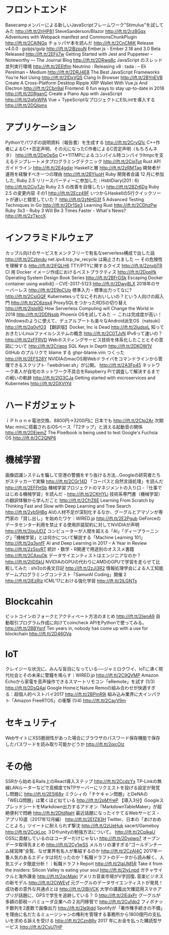# フロントエンド
Basecampメンバーによる新しいJavaScriptフレームワーク"Stimulus"を試してみた http://ift.tt/2lrHP81
SteveSanderson/Blazor http://ift.tt/2rzBGqx
Adventures with Webpack manifest and CommonsChunkPlugin http://ift.tt/2CAINGp
チョッパヤ本を読んだ http://ift.tt/2CnCMiK
Release v4.0.0 · gulpjs/gulp http://ift.tt/2lBzpuN
Ember.js - Ember 2.18 and 3.0 Beta Released http://ift.tt/2EFji7w
Getting Started with Jest and Puppeteer – Noteworthy — The Journal Blog http://ift.tt/2DRwq8c
JavaScript のスレッド並列実行環境 http://ift.tt/2EEtflm
Neutrino : Releasing v8 : tada : – Eli Perelman – Medium http://ift.tt/2DRJ4E8
The Best JavaScript Frameworks You’re Not Using http://ift.tt/2lDxVQS
Clang In Browser http://ift.tt/2BYnEVB
Create A Cross-Platform Desktop Ripple XRP Wallet With Vue.js And Electron http://ift.tt/2Cbn9aI
Frontend: 6 fun ways to stay up-to-date in 2018 http://ift.tt/2DRganC
Create a Piano App with JavaScript http://ift.tt/2qfxWPA
Vue + TypeScriptなプロジェクトにESLintを導入する http://ift.tt/2DQIpms

# アプリケーション
Pythonでパワポの説明資料（報告書）を生成する http://ift.tt/2CryQ1c
C++作者によるC++否定声明、その元になったC作者によるC否定声明（もちろんネタ） http://ift.tt/2DpOp5q
C++11TMPによるコンパイル時コンパイラltmpcを支えるテンプレートメタプログラミングテクニック http://ift.tt/2CiqTut
Rust APIガイドライン http://ift.tt/2E4gdxr
Haskellと層 http://ift.tt/2zRMTag
開発者が運用を経験すべき一つの理由 http://ift.tt/2BYluoH
Ruby 開発者会議 12 月に参加した, Ruby 2.5 リリースパーティーに参加した : HsbtDiary(201 : 6) http://ift.tt/2CiyTJn
Ruby 2.5 の改善を自慢したい http://ift.tt/2BZr6Dg
Ruby 2.5 の変更内容 その1 http://ift.tt/2Ecz49F
いつからHaskellの5行クイックソートが遅いと錯覚していた？ http://ift.tt/2zNHG3f
5 Advanced Testing Techniques in Go http://ift.tt/2Dr1Se3
Learning Rust http://ift.tt/2CDhzPw
Ruby 3x3 - Ruby 3 Will Be 3 Times Faster - What's News? http://ift.tt/2zTkccX

# インフラミドルウェア
カップル向けのサービスをメンテフリーで有名なserverless構成で出した話 http://ift.tt/2Czbndu
net.ipv4.tcp_tw_recycle は廃止されました ― その危険性を理解する http://ift.tt/2lFQLH6
TTY/PTYに関するクイズ http://ift.tt/2znxbTR
CI 用 Docker イメージ作成におけるベストプラクティス http://ift.tt/2Doplfk
Operating System Design Book Series http://ift.tt/2BFrGSk
Escaping Docker container using waitid() – CVE-2017-5123 http://ift.tt/2Dwy8LX
2018年のサーバーレス http://ift.tt/2E9pCUp
標準入力・標準出力ってなに? http://ift.tt/2CsiGQF
Kubernetesってなにそれおいしいの？という人向けの超入門 http://ift.tt/2C6zpx4
ProxySQLをつかったRDSの切り替え http://ift.tt/2lslq9D
How Serverless Computing will Change the World in 2018 http://ift.tt/2DDNsqb
Phoenix OSを試してみた － これは完成度が高い！Windowsのように使えて、デュアルブートも楽々なAndroid派生OS（natsuki） http://ift.tt/2q0yfO3
【翻訳版】Docker, Inc is Dead http://ift.tt/2ludsxL
知っておきたいLinuxファイルシステムの概念 http://ift.tt/2C0TJvN
IPv6って速いの？ http://ift.tt/2zFFRVD
Webホスティングサービス技術を体系化したこととその意図について http://ift.tt/2Crieps
SQL Keys in Depth http://ift.tt/2DKOW1V
GitHub のプルリクで blame する ghpr-blame.vim つくった http://ift.tt/2EFS28Y
NVIDIAのmacOS用Webドライバをコマンドラインから管理できるスクリプト「webdriver.sh」が公開。 http://ift.tt/2A3Fp45
ネットワーク素人が自宅のネットワーク不具合をRaspberry Piで調査して解決するまでの戦いの軌跡 http://ift.tt/2lG3CJa
Getting started with microservices and Kubernetes http://ift.tt/2DXVtYd

# ハードガジェット
ｉＰｈｏｎｅ電池交換、8800円→3200円に 日本でも http://ift.tt/2Ctp2Ar
次期Mac miniに搭載されるiOSベース「T2チップ」と消える起動音の関係 http://ift.tt/2DEjemZ
The Pixelbook is being used to test Google's Fuchsia OS http://ift.tt/2C2QNP6

# 機械学習
画像認識システムを騙して空港の警備をすり抜ける方法…Googleの研究者たちがステッカーで実験 http://ift.tt/2CGr14D
「コーパスと自然言語処理」を読んだ http://ift.tt/2EFFHSb
機械学習プロジェクトのマネジメントの入り口 -『仕事ではじめる機械学習』を読んだ - http://ift.tt/2CKHYLi
技術系専門書（機械学習）の翻訳体験から学んだこと http://ift.tt/2CfrZ6E
Learning From Scratch by Thinking Fast and Slow with Deep Learning and Tree Search http://ift.tt/2yb5HBg
AIの人材不足が深刻化するなか、グーグルとアマゾンが専門家の「貸し出し」を始めたワケ｜WIRED.jp http://ift.tt/2E2Pgub
GeForceのデータセンター利用を禁止する使用許諾契約に対してNVIDIAが声明 http://ift.tt/2louUDZ
コンピューターが人間を超える「AI」「ディープラーニング」「機械学習」とは何かについて解説する「Machine Learning 101」 http://ift.tt/2q3ynfF
AI and Deep Learning in 2017 – A Year in Review http://ift.tt/2zSsyRT
統計・数学・R関連で用途別のオススメ書籍 http://ift.tt/2CAxuOk
データサイエンティストはエンジニアなのか？ http://ift.tt/2ljDSkU
NVIDIAのGPUの代わりにAMDのGPUで学習を走らせて比較してみた : shi3zの長文日記 http://ift.tt/2zJi3R2
情報処理学会による人工知能ゲームプログラミングコンテスト「SamurAI Coding」開催 2 http://ift.tt/2lEzRIz
ICML'17における強化学習 http://ift.tt/2lLGNTs

# Blockcahin
ビットコインのフォークとアクティベート方法のまとめ http://ift.tt/2ljenA9
自動取引プログラム作成に向けてcoincheck APIをPythonで使ってみる。 http://ift.tt/2BBYsnf
Ten years in, nobody has come up with a use for blockchain http://ift.tt/2D46OVa

# IoT
クレイジーな状況に、みんな盲目になっている──ジャミロクワイ、IoTに沸く現代社会とその未来に警鐘を鳴らす｜WIRED.jp http://ift.tt/2C9QVMP
Amazon Echoから家電を音声操作できるスマートリモコン「eRemote」を試す (1/3) http://ift.tt/2DsQ4al
Google HomeとNature Remoの組み合わせが快適すぎる：超個人的ベストバイ2017 http://ift.tt/2BPmR9i
組み込み業界に大インパクト「Amazon FreeRTOS」の衝撃 (1/4) http://ift.tt/2CayV9m

# セキュリティ
WebサイトにXSS脆弱性があった場合にブラウザのパスワード保存機能で保存したパスワードを読み取り可能かどうか http://ift.tt/2qicOIz

# その他
SSRから始めるRails上のReact導入ステップ http://ift.tt/2CcdzYx
TP-Linkの無線LANルーターなどで高頻度でNTPサーバーにリクエストを投げる設定が発覚し問題に http://ift.tt/2E5I68v
ミクシィの「チケキャン問題」とDeNAの「WELQ問題」は驚くほど似ている http://ift.tt/2pMYreP
【導入3分】GoogleスプレッドシートをMarkdown出力するアドオン「MarkdownTableMaker」が超絶便利で悶絶 http://ift.tt/2DtdNaH
最近話題になったイケてるWebサービス・アプリ10選（2017年12月編） http://ift.tt/2EfZ83H
Twitter、日本の「あけおめことよろ」ツイートに耐えられず撃沈 http://ift.tt/2zUeHuk
sacert/Gameboy http://ift.tt/2CckLoc
３Dやunityの勉強方法について。 http://ift.tt/2CplkaU
OSSに貢献しているのはコーダーだけじゃない http://ift.tt/2Dypwo7
オープンデータ取得先まとめ http://ift.tt/2Cy1wSS
メルカリの凄すぎる“ゴールデンチーム経営陣”全覧、なぜ業界有名人が集結するのか http://ift.tt/2CzAI4C
2017年一番人気のあるエディタは何だったのか？転職ドラフトのデータから読み解く、人気エディタ徹底分析！｜転職ドラフトReport http://ift.tt/2laUM5R
Take it from the insiders: Silicon Valley is eating your soul http://ift.tt/2lyLnpd
ガチャサイクルと海外課金 http://ift.tt/2qcMakj
アメリカ音楽市場がV字回復､音楽ビジネスの新モデル http://ift.tt/2CtWEyf
元グーグルのデータサイエンティストが発見！ 成功者の意外な共通点とは http://ift.tt/2lBiVCK
大学の講義出欠確認用スマホアプリが話題に、GPSで学生を追跡している？ 0 http://ift.tt/2lEdxPr
グーグルが多額の節税－バミューダ企業への２兆円移管で http://ift.tt/2Cufdp2
フィボナッチ数列を2進数で画像出力 http://ift.tt/2le9idd
Spotifyが「著作権手続きの不備」を理由に名だたるミュージシャンの権利を管理する事務所から1800億円の支払いを求める訴えを受ける http://ift.tt/2Czn8Rv
2017 年にお金を払った購読型サービス http://ift.tt/2CsU7HP




